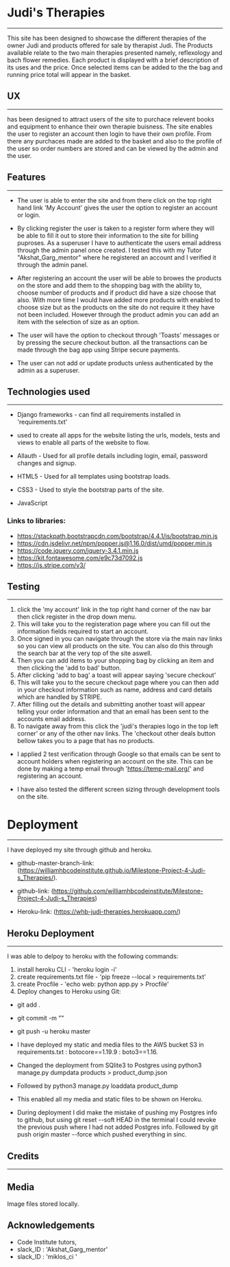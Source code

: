 # Judi's Therapies
________________________

This site has been designed to showcase the different therapies of the owner Judi and products offered for sale by therapist Judi.
The Products available relate to the two main therapies presented namely, reflexology and bach flower remedies.
Each product is displayed with a brief description of its uses and the price. Once selected items can be added to the
the bag and running price total will appear in the basket.

## UX
________________________

has been designed to attract users of the site to purchace relevent books and equipment to enhance their own therapie buisness.
The site enables the user to register an account then login to have their own profile. From there any purchaces made
are added to the basket and also to the profile of the user so order numbers are stored and can be viewed by the admin
and the user.

## Features
__________________

* The user is able to enter the site and from there click on the top right hand link 'My Account' gives the
user the option to register an account or login.

* By clicking register the user is taken to a register form where they will be able to fill it out to store
their information to the site for billing puproses. As a superuser I have to authenticate the users email address through the
admin panel once created. I tested this with my Tutor "Akshat_Garg_mentor" where he registered an account and I verified it
through the admin panel.

* After registering an account the user will be able to browes the products on the store and add them to the shopping bag with the
ability to, choose number of products and if product did have a size choose that also. With more time I would have
added more products with enabled to choose size but as the products on the site do not require it they have not been included.
However through the product admin you can add an item with the selection of size as an option. 

* The user will have the option to checkout through 'Toasts' messages or by pressing the secure checkout button.
all the transactions can be made through the bag app using Stripe secure payments.

* The user can not add or update products unless authenticated by the admin as a superuser.

## Technologies used
_____________________

* Django frameworks - can find all requirements installed in 'requirements.txt'
- used to create all apps for the website listing the urls, models, tests and views to enable all parts of 
the website to flow.

* Allauth - Used for all profile details including login, email, password changes and signup.

* HTML5 - Used for all templates using bootstrap loads.

* CSS3 - Used to style the bootstrap parts of the site.

* JavaScript 

### Links to libraries:

* https://stackpath.bootstrapcdn.com/bootstrap/4.4.1/js/bootstrap.min.js
* https://cdn.jsdelivr.net/npm/popper.js@1.16.0/dist/umd/popper.min.js
* https://code.jquery.com/jquery-3.4.1.min.js
* https://kit.fontawesome.com/e9c73d7092.js
* https://js.stripe.com/v3/

## Testing
________________________


1. click the 'my account' link in the top right hand corner of the nav bar then click register in the drop down menu.
2. This will take you to the registeration page where you can fill out the information fields required to start an account.
3. Once signed in you can navigate through the store via the main nav links so you can view all products on the site. You can also do this through the search bar at the very top of the site aswell.
4. Then you can add items to your shopping bag by clicking an item and then clicking the 'add to bad' button.
5. After clicking 'add to bag' a toast will appear saying 'secure checkout'
6. This will take you to the secure checkout page where you can then add in your checkout information such as name, address and card details which are handled by STRIPE.
7. After filling out the details and submitting another toast will appear telling your order information and that an email has been sent to the accounts email address.
8. To navigate away from this click the 'judi's therapies logo in the top left corner' or any of the other nav links. The 'checkout other deals button bellow takes you to a page that has no products.

* I applied 2 test verification through Google so that emails can be sent to account holders when registering an account on the site. This can be done by making a temp email through 'https://temp-mail.org/' and registering an account.

* I have also tested the different screen sizing through development tools on the site.

# Deployment
________________________

I have deployed my site through github and heroku.

* github-master-branch-link: (https://williamhbcodeinstitute.github.io/Milestone-Project-4-Judi-s_Therapies/).
* github-link: (https://github.com/williamhbcodeinstitute/Milestone-Project-4-Judi-s_Therapies)

* Heroku-link: (https://whb-judi-therapies.herokuapp.com/)

## Heroku Deployment
________________________

I was able to delpoy to heroku with the following commands:
1. install heroku CLI - 'heroku login -i'
2. create requirements.txt file - 'pip freeze --local > requirements.txt'
3. create Procfile - 'echo web: python app.py > Procfile'
4. Deploy changes to Heroku using Git:

* git add .
* git commit -m ""
* git push -u heroku master

* I have deployed my static and media files to the AWS bucket S3   in requirements.txt : botocore==1.19.9 : boto3==1.16.

* Changed the deployment from SQlite3 to Postgres using python3 manage.py dumpdata products > product_dump.json
* Followed by python3 manage.py loaddata product_dump
* This enabled all my media and static files to be shown on Heroku.
* During deployment I did make the mistake of pushing my Postgres info to github, but using git reset --soft HEAD in the terminal I could revoke the previous push where I had not added Postgres info. Followed by git push origin master --force which pushed everything in sinc.


## Credits

________________________

## Media

Image files stored locally.


## Acknowledgements
* Code Institute tutors,
* slack_ID : 'Akshat_Garg_mentor'
* slack_ID : 'miklos_ci '




